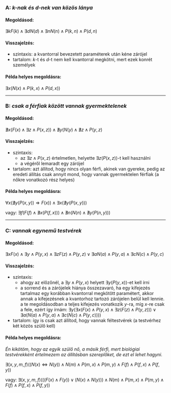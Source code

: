 ### A: *k-nak és d-nek van közös lánya*

#### Megoldásod:

$\exists k F(k) \land \exists d N(d) \land \exists n N(n) \land P(k,n) \land P(d,n)$

#### Visszajelzés:

- szintaxis: a kvantorral bevezetett paraméterek után kéne zárójel
- tartalom: $k$-t és $d$-t nem kell kvantorral megkötni, mert ezek konrét személyek

#### Példa helyes megoldásra:

$\exists x(N(x) \land P(k,x) \land P(d,x))$

------------------------------------------------

### B: *csak a férfiak között vannak gyermektelenek*

#### Megoldásod:

$\nexists x(F(x) \land \exists z \land P(x,z)) \land \nexists y(N(y) \land \nexists z \land P(y,z)$

#### Visszajelzés:

- szintaxis:
    - az $\exists z \land P(x,z)$ értelmetlen, helyette $\exists z (P(x,z))$-t kell használni
    - a végéről lemaradt egy zárójel
- tartalom: azt állítod, hogy nincs olyan férfi, akinek van gyereke, pedig az eredeti állítás csak annyit mond, hogy vannak gyermektelen férfiak (a nőkre vonatkozó rész helyes)

#### Példa helyes megoldásra:

$\forall x(\nexists y(P(x,y)) \Rightarrow F(x)) \land \exists x(\nexists y(P(x,y)))$

vagy: $\exists f(F(f) \land \nexists x(P(f,x))) \land \nexists n(N(n) \land \nexists y(P(n,y)))$

------------------------------------------------

### C: *vannak egynemű testvérek*

#### Megoldásod:

$\exists x F(x) \land \exists y \land P(y,x) \land \exists z F(z) \land P(y,z) \lor \exists a N(a) \land P(y,a) \land \exists c N(c) \land P(y,c)$

#### Visszajelzés:

- szintaxis:
    - ahogy az előzőnél, a $\exists y \land P(y,x)$ helyett $\exists y(P(y,x))$-et kell írni
    - a sorrend és a zárójelek hiánya összezavaró, ha egy kifejezés tartalmaz egy korábban kvantorral megkötött paramétert, akkor annak a kifejezésnek a kvantorhoz tartozó zárójelen belül kell lennie. a te megoldásodban a teljes kifejezés vonatkozik $y$-ra, míg $x$-re csak a fele, ezért így írnám: $\exists y(\exists x(F(x) \land P(y,x) \land \exists z(F(z) \land P(y,z))) \lor \exists a(N(a) \land P(y,a) \land \exists c(N(c) \land P(y,c))))$
- tartalom: így is csak azt állítod, hogy vannak féltestvérek (a testvérhez két közös szülő kell)

#### Példa helyes megoldásra:
*Én kikötöm, hogy az egyik szülő nő, a másik férfi, mert biológiai testvérekként értelmezem az állításban szereplőket, de ezt el lehet hagyni.*

$\exists (x,y,m,f)((N(x) \Leftrightarrow N(y)) \land N(m) \land P(m,x) \land P(m,y) \land F(f) \land P(f,x) \land P(f,y))$

vagy: $\exists (x,y,m,f)(((F(x) \land F(y)) \lor (N(x) \land N(y))) \land N(m) \land P(m,x) \land P(m,y) \land F(f) \land P(f,x) \land P(f,y))$